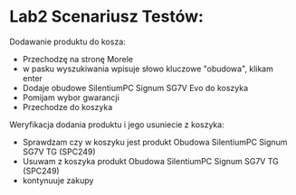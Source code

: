 # Lab2 Scenariusz Testów:

Dodawanie produktu do kosza:
- Przechodzę na stronę Morele
- w pasku wyszukiwania wpisuje słowo kluczowe "obudowa", klikam enter
- Dodaje obudowe SilentiumPC Signum SG7V Evo do koszyka
- Pomijam wybor gwarancji
- Przechodze do koszyka 

Weryfikacja dodania produktu i jego usuniecie z koszyka:
- Sprawdzam czy w koszyku jest produkt Obudowa SilentiumPC Signum SG7V TG (SPC249)
- Usuwam z koszyka produkt Obudowa SilentiumPC Signum SG7V TG (SPC249)
- kontynuuje zakupy 
